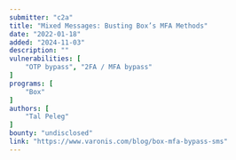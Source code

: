 ```yaml
---
submitter: "c2a"
title: "Mixed Messages: Busting Box’s MFA Methods"
date: "2022-01-18"
added: "2024-11-03"
description: ""
vulnerabilities: [
    "OTP bypass", "2FA / MFA bypass"
]
programs: [
    "Box"
]
authors: [
    "Tal Peleg"
]
bounty: "undisclosed"
link: "https://www.varonis.com/blog/box-mfa-bypass-sms"
---
```




